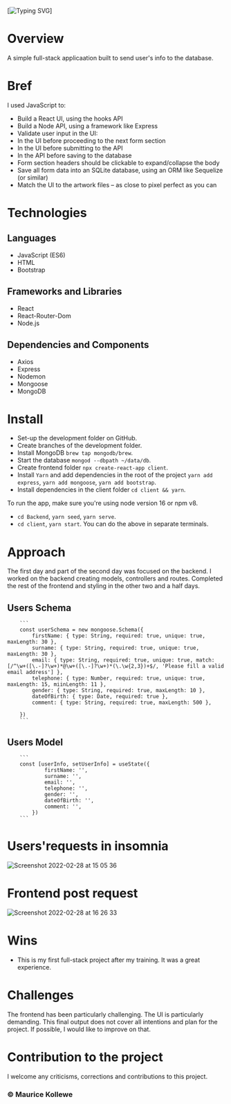 [![Typing SVG](https://readme-typing-svg.herokuapp.com?font=Courier+new&color=%23808080&size=40&width=800&duration=6969&lines=👋🏽+Hello!+Welcome+to+this+project!)]

# Overview
A simple full-stack applicaation built to send user's info to the database.

# Bref

I used JavaScript to:
- Build a React UI, using the hooks API
- Build a Node API, using a framework like Express
- Validate user input in the UI:
- In the UI before proceeding to the next form section
- In the UI before submitting to the API
- In the API before saving to the database
- Form section headers should be clickable to expand/collapse the body
- Save all form data into an SQLite database, using an ORM like Sequelize (or similar) 
- Match the UI to the artwork files – as close to pixel perfect as you can


#  Technologies
## Languages
- JavaScript (ES6)
- HTML
- Bootstrap
## Frameworks and Libraries
- React
- React-Router-Dom
- Node.js
## Dependencies and Components
- Axios
- Express
- Nodemon
- Mongoose
- MongoDB

#  Install
- Set-up the development folder on GitHub.
- Create branches of the development folder.
- Install MongoDB `brew tap mongodb/brew`.
- Start the database `mongod --dbpath ~/data/db`.
- Create frontend folder `npx create-react-app client`.
- Install `Yarn` and add dependencies in the root of the project `yarn add express`, `yarn add mongoose`, `yarn add bootstrap`.
- Install dependencies in the client folder `cd client && yarn`.

To run the app, make sure you're using node version 16 or npm v8.
- `cd Backend`, `yarn seed`, `yarn serve`.
- `cd client`, `yarn start`.
You can do the above in separate terminals.

# Approach

The first day and part of the second day was focused on the backend. I worked on the backend creating models, controllers and routes. Completed the rest of the frontend and styling in the other two and a half days.

## Users Schema

		```
		const userSchema = new mongoose.Schema({
			firstName: { type: String, required: true, unique: true, maxLength: 30 },
			surname: { type: String, required: true, unique: true, maxLength: 30 },
			email: { type: String, required: true, unique: true, match: [/^\w+([\.-]?\w+)*@\w+([\.-]?\w+)*(\.\w{2,3})+$/, 'Please fill a valid email address'] },
			telephone: { type: Number, required: true, unique: true, maxLength: 15, miinLength: 11 },
			gender: { type: String, required: true, maxLength: 10 },
			dateOfBirth: { type: Date, required: true },
			comment: { type: String, required: true, maxLength: 500 },
			
		})
		```

## Users Model
		```
		const [userInfo, setUserInfo] = useState({
				firstName: '',
				surname: '',
				email: '',
				telephone: '',
				gender: '',
				dateOfBirth: '',
				comment: '',
			})
		```

# Users'requests in insomnia

![Screenshot 2022-02-28 at 15 05 36](https://user-images.githubusercontent.com/84001897/156020551-592c8fd9-e613-48f9-ab65-2ec055274e7b.png)

# Frontend post request
![Screenshot 2022-02-28 at 16 26 33](https://user-images.githubusercontent.com/84001897/156020607-1c3de871-9cc2-43ff-995c-e638a5f7ed5f.png)


#  Wins
- This is my first full-stack project after my training. It was a great experience. 

#  Challenges
The frontend has been particularly challenging. The UI is particularly demanding. 
This final output does not cover all  intentions and plan for the project. If possible, I would like to improve on that.

#  Contribution to the project
I welcome any criticisms, corrections and contributions to this project.

### © Maurice Kollewe
